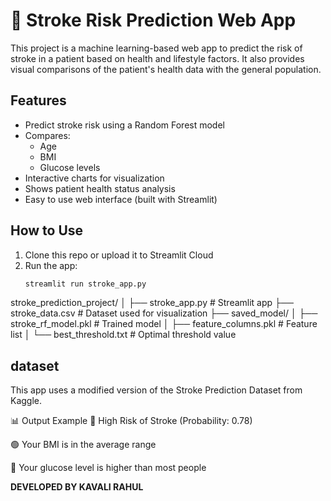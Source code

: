 # 🧠 Stroke Risk Prediction Web App

This project is a machine learning-based web app to predict the risk of stroke in a patient based on health and lifestyle factors. It also provides visual comparisons of the patient's health data with the general population.

## Features

- Predict stroke risk using a Random Forest model
- Compares:
  - Age
  - BMI
  - Glucose levels
- Interactive charts for visualization
- Shows patient health status analysis
- Easy to use web interface (built with Streamlit)

## How to Use

1. Clone this repo or upload it to Streamlit Cloud
2. Run the app:
   ```bash
   streamlit run stroke_app.py

stroke_prediction_project/
│
├── stroke_app.py                # Streamlit app
├── stroke_data.csv              # Dataset used for visualization
├── saved_model/
│   ├── stroke_rf_model.pkl      # Trained model
│   ├── feature_columns.pkl      # Feature list
│   └── best_threshold.txt       # Optimal threshold value

## dataset
This app uses a modified version of the Stroke Prediction Dataset from Kaggle.

📊 Output Example
🔴 High Risk of Stroke (Probability: 0.78)

🟢 Your BMI is in the average range

🔴 Your glucose level is higher than most people



**DEVELOPED BY KAVALI RAHUL**